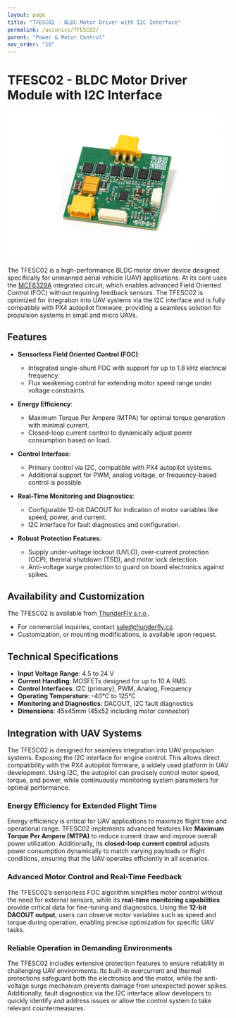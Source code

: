 ```yaml
---
layout: page
title: "TFESC02 - BLDC Motor Driver with I2C Interface"
permalink: /avionics/TFESC02/
parent: "Power & Motor Control"
nav_order: "10"
---
```


# TFESC02 - BLDC Motor Driver Module with I2C Interface

![TFESC02 - BLDC Motor Driver PCB](https://raw.githubusercontent.com/ThunderFly-aerospace/TFESC02/refs/heads/TFESC02A/doc/img/TFESC02_top3.jpg)

The TFESC02 is a high-performance BLDC motor driver device designed specifically for unmanned aerial vehicle (UAV) applications. At its core uses the [MCF8329A](https://www.ti.com/product/MCF8329A) integrated circuit, which enables advanced Field Oriented Control (FOC) without requiring feedback sensors. The TFESC02 is optimized for integration into UAV systems via the I2C interface and is fully compatible with PX4 autopilot firmware, providing a seamless solution for propulsion systems in small and micro UAVs.

## Features

- **Sensorless Field Oriented Control (FOC)**:
  - Integrated single-shunt FOC with support for up to 1.8 kHz electrical frequency.
  - Flux weakening control for extending motor speed range under voltage constraints.

- **Energy Efficiency**:
  - Maximum Torque Per Ampere (MTPA) for optimal torque generation with minimal current.
  - Closed-loop current control to dynamically adjust power consumption based on load.

- **Control Interface**:
  - Primary control via I2C, compatible with PX4 autopilot systems.
  - Additional support for PWM, analog voltage, or frequency-based control is possible

- **Real-Time Monitoring and Diagnostics**:
  - Configurable 12-bit DACOUT for indication of motor variables like speed, power, and current.
  - I2C interface for fault diagnostics and configuration.

- **Robust Protection Features**:
  - Supply under-voltage lockout (UVLO), over-current protection (OCP), thermal shutdown (TSD), and motor lock detection.
  - Anti-voltage surge protection to guard on board electronics against spikes.

## Availability and Customization

The TFESC02 is available from [ThunderFly s.r.o.](https://www.thunderfly.cz/).
- For commercial inquiries, contact sale@thunderfly.cz.
- Customization, or mounting modifications, is available upon request.

## Technical Specifications

- **Input Voltage Range**: 4.5 to 24 V
- **Current Handling**: MOSFETs  designed for up to 10 A RMS.
- **Control Interfaces**: I2C (primary), PWM, Analog, Frequency
- **Operating Temperature**: -40°C to 125°C
- **Monitoring and Diagnostics**: DACOUT, I2C fault diagnostics
- **Dimensions**: 45x45mm (45x52 including motor connector)

## Integration with UAV Systems

The TFESC02 is designed for seamless integration into UAV propulsion systems. Exposing the I2C interface for engine control. This allows direct compatibility with the PX4 autopilot firmware, a widely used platform in UAV development. Using I2C, the autopilot can precisely control motor speed, torque, and power, while continuously monitoring system parameters for optimal performance.

### Energy Efficiency for Extended Flight Time

Energy efficiency is critical for UAV applications to maximize flight time and operational range. TFESC02 implements advanced features like **Maximum Torque Per Ampere (MTPA)** to reduce current draw and improve overall power utilization. Additionally, its **closed-loop current control** adjusts power consumption dynamically to match varying payloads or flight conditions, ensuring that the UAV operates efficiently in all scenarios.

### Advanced Motor Control and Real-Time Feedback

The TFESC02’s sensorless FOC algorithm simplifies motor control without the need for external sensors, while its **real-time monitoring capabilities** provide critical data for fine-tuning and diagnostics. Using the **12-bit DACOUT output**, users can observe motor variables such as speed and torque during operation, enabling precise optimization for specific UAV tasks.

### Reliable Operation in Demanding Environments

The TFESC02 includes extensive protection features to ensure reliability in challenging UAV environments. Its built-in overcurrent and thermal protections safeguard both the electronics and the motor, while the anti-voltage surge mechanism prevents damage from unexpected power spikes. Additionally, fault diagnostics via the I2C interface allow developers to quickly identify and address issues or allow the control system to take relevant countermeasures. 


